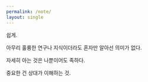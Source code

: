 ```yaml
---
permalink: /note/
layout: single
---
```


쉽게.

아무리 훌륭한 연구나 지식이더라도 혼자만 알아선 의미가 없다.

자세히 아는 것은 나뿐이어도 족하다.

중요한 건 상대가 이해하는 것.